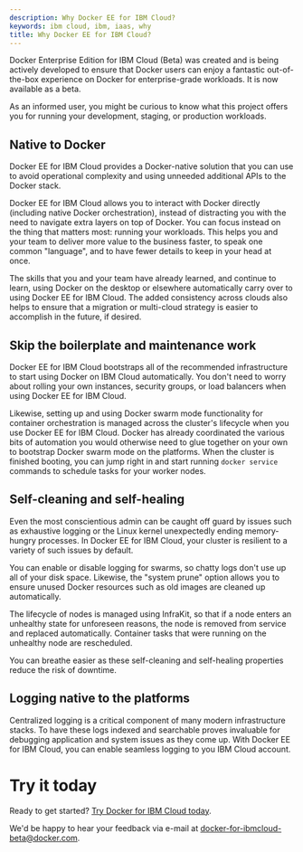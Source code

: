 ```yaml
---
description: Why Docker EE for IBM Cloud?
keywords: ibm cloud, ibm, iaas, why
title: Why Docker EE for IBM Cloud?
---
```


Docker Enterprise Edition for IBM Cloud (Beta) was created and is being actively developed to ensure that Docker users can enjoy a fantastic out-of-the-box experience on Docker for enterprise-grade workloads. It is now available as a beta.

As an informed user, you might be curious to know what this project offers you for running your development, staging, or production workloads.

## Native to Docker
Docker EE for IBM Cloud provides a Docker-native solution that you can use to avoid operational complexity and using unneeded additional APIs to the Docker stack.

Docker EE for IBM Cloud allows you to interact with Docker directly (including native Docker orchestration), instead of distracting you with the need to navigate extra layers on top of Docker. You can focus instead on the thing that matters most: running your workloads. This helps you and your team to deliver more value to the business faster, to speak one common "language", and to have fewer details to keep in your head at once.

The skills that you and your team have already learned, and continue to learn, using Docker on the desktop or elsewhere automatically carry over to using Docker EE for IBM Cloud. The added consistency across clouds also helps to ensure that a migration or multi-cloud strategy is easier to accomplish in the future, if desired.

## Skip the boilerplate and maintenance work
Docker EE for IBM Cloud bootstraps all of the recommended infrastructure to start using Docker on IBM Cloud automatically. You don't need to worry about rolling your own instances, security groups, or load balancers when using Docker EE for IBM Cloud.

Likewise, setting up and using Docker swarm mode functionality for container orchestration is managed across the cluster's lifecycle when you use Docker EE for IBM Cloud. Docker has already coordinated the various bits of automation you would otherwise need to glue together on your own to bootstrap Docker swarm mode on the platforms. When the cluster is finished booting, you can jump right in and start running `docker service` commands to schedule tasks for your worker nodes.

## Self-cleaning and self-healing
Even the most conscientious admin can be caught off guard by issues such as exhaustive logging or the Linux kernel unexpectedly ending memory-hungry processes. In Docker EE for IBM Cloud, your cluster is resilient to a variety of such issues by default.

You can enable or disable logging for swarms, so chatty logs don't use up all of your disk space. Likewise, the "system prune" option allows you to ensure unused Docker resources such as old images are cleaned up automatically.

The lifecycle of nodes is managed using InfraKit, so that if a node enters an unhealthy state for unforeseen reasons, the node is removed from service and replaced automatically. Container tasks that were running on the unhealthy node are rescheduled.

You can breathe easier as these self-cleaning and self-healing properties reduce the risk of downtime.

## Logging native to the platforms
Centralized logging is a critical component of many modern infrastructure stacks. To have these logs indexed and searchable proves invaluable for debugging application and system issues as they come up. With Docker EE for IBM Cloud, you can enable seamless logging to you IBM Cloud account.

# Try it today
Ready to get started? [Try Docker for IBM Cloud today](https://www.ibm.com/us-en/marketplace/docker-for-ibm-cloud).

We'd be happy to hear your feedback via e-mail at docker-for-ibmcloud-beta@docker.com.
